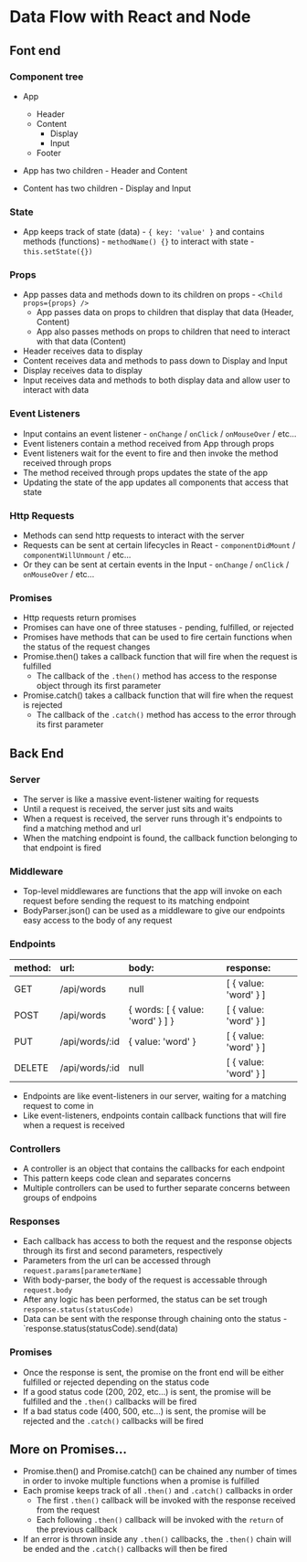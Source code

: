 
# Data Flow with React and Node

## Font end

### Component tree

 - App
     - Header
     - Content
         - Display
         - Input
     - Footer


 - App has two children - Header and Content
 - Content has two children - Display and Input

### State

 - App keeps track of state (data) - `{ key: 'value' }`
    and contains methods (functions) - `methodName() {}`
    to interact with state - `this.setState({})`

### Props

 - App passes data and methods down to its children on props - `<Child props={props} />`
     - App passes data on props to children that display that data (Header, Content)
     - App also passes methods on props to children that need to interact with that data (Content)
 - Header receives data to display
 - Content receives data and methods to pass down to Display and Input
 - Display receives data to display
 - Input receives data and methods to both display data and allow user to interact with data

### Event Listeners

 - Input contains an event listener - `onChange` / `onClick` / `onMouseOver` / etc...
 - Event listeners contain a method received from App through props
 - Event listeners wait for the event to fire and then invoke the method received through props
 - The method received through props updates the state of the app
 - Updating the state of the app updates all components that access that state

### Http Requests

 - Methods can send http requests to interact with the server
 - Requests can be sent at certain lifecycles in React - `componentDidMount` / `componentWillUnmount` / etc...
 - Or they can be sent at certain events in the Input - `onChange` / `onClick` / `onMouseOver` / etc...

### Promises

 - Http requests return promises
 - Promises can have one of three statuses - pending, fulfilled, or rejected
 - Promises have methods that can be used to fire certain functions when the status of the request changes
 - Promise.then() takes a callback function that will fire when the request is fulfilled
     - The callback of the `.then()` method has access to the response object through its first parameter
 - Promise.catch() takes a callback function that will fire when the request is rejected
     - The callback of the `.catch()` method has access to the error through its first parameter

## Back End

### Server

 - The server is like a massive event-listener waiting for requests
 - Until a request is received, the server just sits and waits
 - When a request is received, the server runs through it's endpoints to find a matching method and url
 - When the matching endpoint is found, the callback function belonging to that endpoint is fired

### Middleware

 - Top-level middlewares are functions that the app will invoke on each request before sending the request to its matching endpoint
 - BodyParser.json() can be used as a middleware to give our endpoints easy access to the body of any request

### Endpoints

  method:   |  url:             |  body:                            |  response:
:-----------|:------------------|:----------------------------------|:----------------------
  GET       |  /api/words       |  null                             |  [ { value: 'word' } ]
  POST      |  /api/words       |  { words: [ { value: 'word' } ] } |  [ { value: 'word' } ]
  PUT       |  /api/words/:id   |  { value: 'word' }                |  [ { value: 'word' } ]
  DELETE    |  /api/words/:id   |  null                             |  [ { value: 'word' } ]

 - Endpoints are like event-listeners in our server, waiting for a matching request to come in
 - Like event-listeners, endpoints contain callback functions that will fire when a request is received

### Controllers

 - A controller is an object that contains the callbacks for each endpoint
 - This pattern keeps code clean and separates concerns
 - Multiple controllers can be used to further separate concerns between groups of endpoins

### Responses

 - Each callback has access to both the request and the response objects through its first and second parameters, respectively
 - Parameters from the url can be accessed through `request.params[parameterName]`
 - With body-parser, the body of the request is accessable through `request.body`
 - After any logic has been performed, the status can be set trough `response.status(statusCode)`
 - Data can be sent with the response through chaining onto the status - `response.status(statusCode).send(data)

### Promises

 - Once the response is sent, the promise on the front end will be either fulfilled or rejected depending on the status code
 - If a good status code (200, 202, etc...) is sent, the promise will be fulfilled and the `.then()` callbacks will be fired
 - If a bad status code (400, 500, etc...) is sent, the promise will be rejected and the `.catch()` callbacks will be fired

## More on Promises...

 - Promise.then() and Promise.catch() can be chained any number of times in order to invoke multiple functions when a promise is fulfilled
 - Each promise keeps track of all `.then()` and `.catch()` callbacks in order
     - The first `.then()` callback will be invoked with the response received from the request
     - Each following `.then()` callback will be invoked with the `return` of the previous callback
 - If an error is thrown inside any `.then()` callbacks, the `.then()` chain will be ended and the `.catch()` callbacks will then be fired
